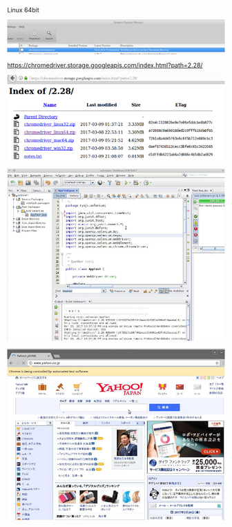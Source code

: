 Linux 64bit

![synaptic](./selenium.png)

https://chromedriver.storage.googleapis.com/index.html?path=2.28/

![chrome_binary](./binaries.png)


[![demo](./9.jpg)](https://drive.google.com/file/d/0Bxx8FrCtx3TOVDBHR0NFcGJ6Wkk/view?usp=sharing)

[![demo](./186.jpg)](https://drive.google.com/file/d/0Bxx8FrCtx3TOVDBHR0NFcGJ6Wkk/view?usp=sharing)
